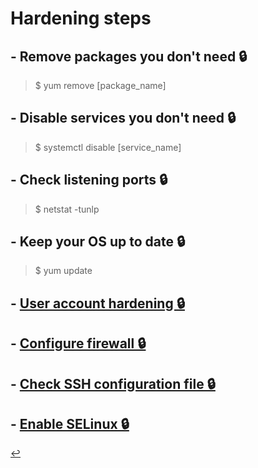 # Hardening steps

## - Remove packages you don't need 🔒
> $ yum remove [package_name]

## - Disable services you don't need 🔒
> $ systemctl disable [service_name]

## - Check listening ports 🔒
> $ netstat -tunlp

## - Keep your OS up to date 🔒
> $ yum update

## - [User account hardening 🔒](hardening-account.html)

## - [Configure firewall 🔒](firewall.html)

## - [Check SSH configuration file 🔒](ssh-config.html)

## - [Enable SELinux 🔒](https://managedserver.it/cose-selinux/)

[↩️](../Linux.html)
